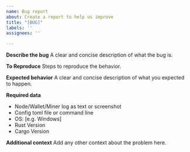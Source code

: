```yaml
---
name: Bug report
about: Create a report to help us improve
title: "[BUG]"
labels: ''
assignees: ''

---
```


**Describe the bug**
A clear and concise description of what the bug is.

**To Reproduce**
Steps to reproduce the behavior.

**Expected behavior**
A clear and concise description of what you expected to happen.

**Required data**
 - Node/Wallet/Miner log as text or screenshot
 - Config toml file or command line 
 - OS: [e.g. Windows]
 - Rust Version
 - Cargo Version

**Additional context**
Add any other context about the problem here.

